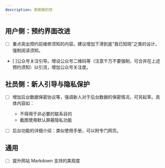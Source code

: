 ```yaml
---
description: 粥粥画的饼
---
```


## 用户侧：预约界面改进

- [ ] 重点突出预约前维修须知的内容。建议增加下滑到底“我已知晓”之类的设计，强制阅读须知。

- [ ]公众号关注引导。增设公众号二维码等（注意千万不要强制，可合并在上述预约须知）以引流，增加公众号关注度。

## 社员侧：新人引导与隐私保护

- [ ] 增加后台数据保密协议等，强调新人对于后台数据的保密情况，可另起草。具体内容如：

  - 不得用于非必要的联系目的
  - 截图使用默认屏蔽隐私功能

- [ ] 后台功能的详细介绍：类似使用手册，可以附专门网页。

## 通用

- [ ] 提升网站 Markdown 支持的美观度

